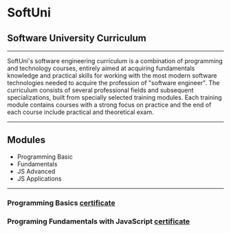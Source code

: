# SoftUni
## Software University Curriculum
_________________________________________________________________________________________________________________________________________________________________
SoftUni's software engineering curriculum is a combination of programming and technology courses, entirely aimed at acquiring fundamentals knowledge and practical skills for working with the most modern software technologies needed to acquire the profession of "software engineer".
The curriculum consists of several professional fields and subsequent specializations, built from specially selected training modules. Each training module contains courses with a strong focus on practice and the end of each course include practical and theoretical exam.
____________________________________________________________________________________________________________________________________________________________________
## Modules
- Programming Basic
- Fundamentals
- JS Advanced
 - JS Applications

_____________________________________________________________________________________________________________________________________________________________________
### Programming Basics [certificate](https://softuni.bg/certificates/details/116675/db2e9630)
### Programing Fundamentals with JavaScript  [certificate](https://softuni.bg/certificates/details/139070/c4168a8a)
